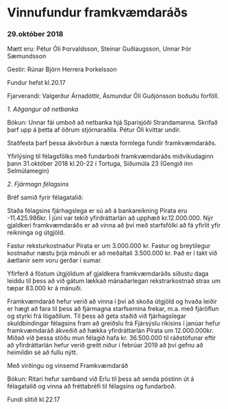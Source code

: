 # Vinnufundur framkvæmdaráðs 

### 29.október 2018 


Mætt eru: Pétur Óli Þorvaldsson, Steinar Guðlaugsson, Unnar Þór Sæmundsson

Gestir: Rúnar Björn Herrera Þorkelsson 

Fundur hefst kl.20.17

Fjarverandi: Valgerður Árnadóttir, Ásmundur Óli Guðjónsson boðuðu forföll. 

*1. Aðgangur að netbanka* 

Bókun: Unnar fái umboð að netbanka hjá Sparisjóði Strandamanna. Skrifað þarf upp á þetta af öðrum stjórnaraðila. Pétur Óli kvittar undir. 

Staðfesta þarf þessa ákvörðun á næsta formlega fundir framkvæmdaráðs.

Yfirlýsing til félagsfólks með fundarboði framkvæmdaráðs miðvikudaginn þann 31.október 2018 kl.20-22 í Tortuga, Síðumúla 23 (Gengið inn Selmúlamegin)  

*2. Fjármagn félagsins* 

Bréf samið fyrir félagatalið: 


Staða félagsins fjárhagslega er sú að á bankareikning Pírata eru -11.425.986kr. Í júní var tekið yfirdráttarlán að upphæð kr.12.000.000. Nýr gjaldkeri framkvæmdaráðs er að vinna að því með starfsfólki að fá yfirlit yfir reikninga og útgjöld. 

Fastur reksturkostnaður Pírata er um 3.000.000 kr. Fastur og breytilegur kostnaður næstu þrjá mánuði er að meðaltali 3.500.000 kr. Það er í takt við áætlanir sem voru gerðar í sumar.

Yfirferð á föstum útgjöldum af gjaldkera framkvæmdaráðs síðustu daga leiddu til þess að við gátum lækkað mánaðarlegan rekstrarkostnað strax um tæpar 83.000 kr á mánuði.
 
Framkvæmdaráð hefur verið að vinna í því að skoða útgjöld og hvaða leiðir er hægt að fara til þess að fjármagna starfsemina frekar, m.a. með fjáröflun og styrki frá lögaðilum. 
Til þess að geta staðið við fjárhagslegar skuldbindingar félagsins fram að greiðslu frá Fjársýslu ríkisins í janúar hefur framkvæmdaráð ákveðið að hækka yfirdráttarlán Pírata um 12.000.000kr. Miðað við þessa stöðu mun félagið hafa kr. 36.500.000 til ráðstöfunar eftir að yfirdráttarlán hefur verið greitt niður í febrúar 2019 að því gefnu að heimildin sé að fullu nýtt.

Með virðingu og vinsemd 
Framkvæmdaráð

Bókun: Ritari hefur samband við Erlu til þess að senda póstinn út á félagatalið og vinna að fréttabréfi til félagsins og fundarboð. 

Fundi slitið kl.22.17




















